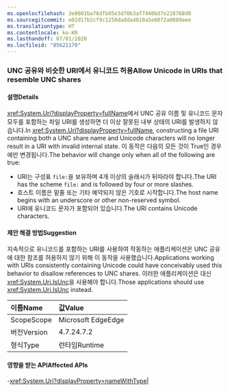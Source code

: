 ```yaml
---
ms.openlocfilehash: 3e8601ba76dfb05e3d70b3af7440bd7e228768d0
ms.sourcegitcommit: e02d17b2cf9c1258dadda4810a5e6072a0089aee
ms.translationtype: HT
ms.contentlocale: ko-KR
ms.lasthandoff: 07/01/2020
ms.locfileid: "85621170"
---
```

### <a name="allow-unicode-in-uris-that-resemble-unc-shares"></a><span data-ttu-id="66508-101">UNC 공유와 비슷한 URI에서 유니코드 허용</span><span class="sxs-lookup"><span data-stu-id="66508-101">Allow Unicode in URIs that resemble UNC shares</span></span>

#### <a name="details"></a><span data-ttu-id="66508-102">설명</span><span class="sxs-lookup"><span data-stu-id="66508-102">Details</span></span>

<span data-ttu-id="66508-103"><xref:System.Uri?displayProperty=fullName>에서 UNC 공유 이름 및 유니코드 문자 모두를 포함하는 파일 URI를 생성하면 더 이상 잘못된 내부 상태의 URI를 발생하지 않습니다.</span><span class="sxs-lookup"><span data-stu-id="66508-103">In <xref:System.Uri?displayProperty=fullName>, constructing a file URI containing both a UNC share name and Unicode characters will no longer result in a URI with invalid internal state.</span></span> <span data-ttu-id="66508-104">이 동작은 다음의 모든 것이 True인 경우에만 변경됩니다.</span><span class="sxs-lookup"><span data-stu-id="66508-104">The behavior will change only when all of the following are true:</span></span><ul><li><span data-ttu-id="66508-105">URI는 구성표 <code>file:</code>을 보유하며 4개 이상의 슬래시가 뒤따라야 합니다.</span><span class="sxs-lookup"><span data-stu-id="66508-105">The URI has the scheme <code>file:</code> and is followed by four or more slashes.</span></span></li><li><span data-ttu-id="66508-106">호스트 이름은 밑줄 또는 기타 예약되지 않은 기호로 시작합니다.</span><span class="sxs-lookup"><span data-stu-id="66508-106">The host name begins with an underscore or other non-reserved symbol.</span></span></li><li><span data-ttu-id="66508-107">URI에 유니코드 문자가 포함되어 있습니다.</span><span class="sxs-lookup"><span data-stu-id="66508-107">The URI contains Unicode characters.</span></span></li></ul>

#### <a name="suggestion"></a><span data-ttu-id="66508-108">제안 해결 방법</span><span class="sxs-lookup"><span data-stu-id="66508-108">Suggestion</span></span>

<span data-ttu-id="66508-109">지속적으로 유니코드를 포함하는 URI를 사용하여 작동하는 애플리케이션은 UNC 공유에 대한 참조를 허용하지 않기 위해 이 동작을 사용했습니다.</span><span class="sxs-lookup"><span data-stu-id="66508-109">Applications working with URIs consistently containing Unicode could have conceivably used this behavior to disallow references to UNC shares.</span></span> <span data-ttu-id="66508-110">이러한 애플리케이션은 대신 <xref:System.Uri.IsUnc>을 사용해야 합니다.</span><span class="sxs-lookup"><span data-stu-id="66508-110">Those applications should use <xref:System.Uri.IsUnc> instead.</span></span>

| <span data-ttu-id="66508-111">이름</span><span class="sxs-lookup"><span data-stu-id="66508-111">Name</span></span>    | <span data-ttu-id="66508-112">값</span><span class="sxs-lookup"><span data-stu-id="66508-112">Value</span></span>       |
|:--------|:------------|
| <span data-ttu-id="66508-113">Scope</span><span class="sxs-lookup"><span data-stu-id="66508-113">Scope</span></span>   |<span data-ttu-id="66508-114">Microsoft Edge</span><span class="sxs-lookup"><span data-stu-id="66508-114">Edge</span></span>|
|<span data-ttu-id="66508-115">버전</span><span class="sxs-lookup"><span data-stu-id="66508-115">Version</span></span>|<span data-ttu-id="66508-116">4.7.2</span><span class="sxs-lookup"><span data-stu-id="66508-116">4.7.2</span></span>|
|<span data-ttu-id="66508-117">형식</span><span class="sxs-lookup"><span data-stu-id="66508-117">Type</span></span>|<span data-ttu-id="66508-118">런타임</span><span class="sxs-lookup"><span data-stu-id="66508-118">Runtime</span></span>

#### <a name="affected-apis"></a><span data-ttu-id="66508-119">영향을 받는 API</span><span class="sxs-lookup"><span data-stu-id="66508-119">Affected APIs</span></span>

-<xref:System.Uri?displayProperty=nameWithType></li></ul>|
